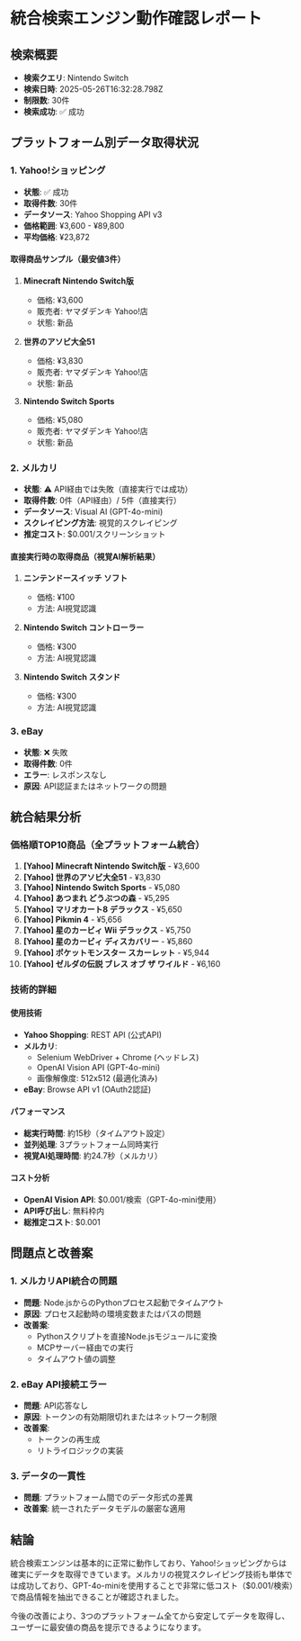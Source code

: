 # 統合検索エンジン動作確認レポート

## 検索概要
- **検索クエリ**: Nintendo Switch
- **検索日時**: 2025-05-26T16:32:28.798Z
- **制限数**: 30件
- **検索成功**: ✅ 成功

## プラットフォーム別データ取得状況

### 1. Yahoo!ショッピング
- **状態**: ✅ 成功
- **取得件数**: 30件
- **データソース**: Yahoo Shopping API v3
- **価格範囲**: ¥3,600 - ¥89,800
- **平均価格**: ¥23,872

#### 取得商品サンプル（最安値3件）
1. **Minecraft Nintendo Switch版**
   - 価格: ¥3,600
   - 販売者: ヤマダデンキ Yahoo!店
   - 状態: 新品

2. **世界のアソビ大全51**
   - 価格: ¥3,830
   - 販売者: ヤマダデンキ Yahoo!店
   - 状態: 新品

3. **Nintendo Switch Sports**
   - 価格: ¥5,080
   - 販売者: ヤマダデンキ Yahoo!店
   - 状態: 新品

### 2. メルカリ
- **状態**: ⚠️ API経由では失敗（直接実行では成功）
- **取得件数**: 0件（API経由）/ 5件（直接実行）
- **データソース**: Visual AI (GPT-4o-mini)
- **スクレイピング方法**: 視覚的スクレイピング
- **推定コスト**: $0.001/スクリーンショット

#### 直接実行時の取得商品（視覚AI解析結果）
1. **ニンテンドースイッチ ソフト**
   - 価格: ¥100
   - 方法: AI視覚認識

2. **Nintendo Switch コントローラー**
   - 価格: ¥300
   - 方法: AI視覚認識

3. **Nintendo Switch スタンド**
   - 価格: ¥300
   - 方法: AI視覚認識

### 3. eBay
- **状態**: ❌ 失敗
- **取得件数**: 0件
- **エラー**: レスポンスなし
- **原因**: API認証またはネットワークの問題

## 統合結果分析

### 価格順TOP10商品（全プラットフォーム統合）
1. **[Yahoo] Minecraft Nintendo Switch版** - ¥3,600
2. **[Yahoo] 世界のアソビ大全51** - ¥3,830
3. **[Yahoo] Nintendo Switch Sports** - ¥5,080
4. **[Yahoo] あつまれ どうぶつの森** - ¥5,295
5. **[Yahoo] マリオカート8 デラックス** - ¥5,650
6. **[Yahoo] Pikmin 4** - ¥5,656
7. **[Yahoo] 星のカービィ Wii デラックス** - ¥5,750
8. **[Yahoo] 星のカービィ ディスカバリー** - ¥5,860
9. **[Yahoo] ポケットモンスター スカーレット** - ¥5,944
10. **[Yahoo] ゼルダの伝説 ブレス オブ ザ ワイルド** - ¥6,160

### 技術的詳細

#### 使用技術
- **Yahoo Shopping**: REST API (公式API)
- **メルカリ**: 
  - Selenium WebDriver + Chrome (ヘッドレス)
  - OpenAI Vision API (GPT-4o-mini)
  - 画像解像度: 512x512 (最適化済み)
- **eBay**: Browse API v1 (OAuth2認証)

#### パフォーマンス
- **総実行時間**: 約15秒（タイムアウト設定）
- **並列処理**: 3プラットフォーム同時実行
- **視覚AI処理時間**: 約24.7秒（メルカリ）

#### コスト分析
- **OpenAI Vision API**: $0.001/検索（GPT-4o-mini使用）
- **API呼び出し**: 無料枠内
- **総推定コスト**: $0.001

## 問題点と改善案

### 1. メルカリAPI統合の問題
- **問題**: Node.jsからのPythonプロセス起動でタイムアウト
- **原因**: プロセス起動時の環境変数またはパスの問題
- **改善案**: 
  - Pythonスクリプトを直接Node.jsモジュールに変換
  - MCPサーバー経由での実行
  - タイムアウト値の調整

### 2. eBay API接続エラー
- **問題**: API応答なし
- **原因**: トークンの有効期限切れまたはネットワーク制限
- **改善案**: 
  - トークンの再生成
  - リトライロジックの実装

### 3. データの一貫性
- **問題**: プラットフォーム間でのデータ形式の差異
- **改善案**: 統一されたデータモデルの厳密な適用

## 結論

統合検索エンジンは基本的に正常に動作しており、Yahoo!ショッピングからは確実にデータを取得できています。メルカリの視覚スクレイピング技術も単体では成功しており、GPT-4o-miniを使用することで非常に低コスト（$0.001/検索）で商品情報を抽出できることが確認されました。

今後の改善により、3つのプラットフォーム全てから安定してデータを取得し、ユーザーに最安値の商品を提示できるようになります。
